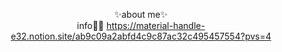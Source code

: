 <div align=center>

  ✨about me✨<br/>
  info🙇‍♀️ https://material-handle-e32.notion.site/ab9c09a2abfd4c9c87ac32c495457554?pvs=4 <br/>

</div>
